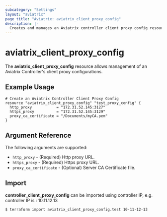```yaml
---
subcategory: "Settings"
layout: "aviatrix"
page_title: "Aviatrix: aviatrix_client_proxy_config"
description: |-
  Creates and manages an Aviatrix controller client proxy config resource
---
```


# aviatrix_client_proxy_config

The **aviatrix_client_proxy_config** resource allows management of an Aviatrix Controller's client proxy configurations.

## Example Usage

```hcl
# Create an Aviatrix Controller Client Proxy Config
resource "aviatrix_client_proxy_config" "test_proxy_config" {
  http_proxy           = "172.31.52.145:3127"
  https_proxy          = "172.31.52.145:3129"
  proxy_ca_certificate = "/Documents/myCA.pem"
}
```

## Argument Reference

The following arguments are supported:

* `http_proxy` - (Required) Http proxy URL.
* `https_proxy` - (Required) Https proxy URL.
* `proxy_ca_certificate` - (Optional) Server CA Certificate file.

## Import

**controller_client_proxy_config** can be imported using controller IP, e.g. controller IP is : 10.11.12.13

```
$ terraform import aviatrix_client_proxy_config.test 10-11-12-13
```
